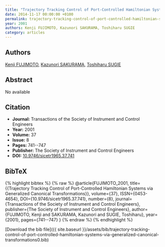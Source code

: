 ```yaml
---
title: "Trajectory Tracking Control of Port-Controlled Hamiltonian Systems via Generalized Canonical Transformations"
date: 2014-11-17 00:00:00 +0100
permalink: trajectory-tracking-control-of-port-controlled-hamiltonian-systems-via-generalized-canonical-transformations0
year: 2001
authors: Kenji FUJIMOTO, Kazunori SAKURAMA, Toshiharu SUGIE
category: articles
---
```

 
## Authors
[Kenji FUJIMOTO](authors/kenji-fujimoto), [Kazunori SAKURAMA](authors/kazunori-sakurama), [Toshiharu SUGIE](authors/toshiharu-sugie)
 
## Abstract
No  available
 
## Citation
- **Journal:** Transactions of the Society of Instrument and Control Engineers
- **Year:** 2001
- **Volume:** 37
- **Issue:** 8
- **Pages:** 741--747
- **Publisher:** The Society of Instrument and Control Engineers
- **DOI:** [10.9746/sicetr1965.37.741](https://doi.org/10.9746/sicetr1965.37.741)
 
## BibTeX
{% highlight bibtex %}
{% raw %}
@article{FUJIMOTO_2001,
  title={{Trajectory Tracking Control of Port-Controlled Hamiltonian Systems via Generalized Canonical Transformations}},
  volume={37},
  ISSN={0453-4654},
  DOI={10.9746/sicetr1965.37.741},
  number={8},
  journal={Transactions of the Society of Instrument and Control Engineers},
  publisher={The Society of Instrument and Control Engineers},
  author={FUJIMOTO, Kenji and SAKURAMA, Kazunori and SUGIE, Toshiharu},
  year={2001},
  pages={741--747}
}
{% endraw %}
{% endhighlight %}
 
[Download the bib file]({{ site.baseurl }}/assets/bib/trajectory-tracking-control-of-port-controlled-hamiltonian-systems-via-generalized-canonical-transformations0.bib)
 
